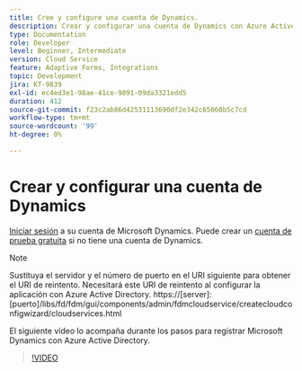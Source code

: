 ```yaml
---
title: Cree y configure una cuenta de Dynamics.
description: Crear y configurar una cuenta de Dynamics con Azure Active Directory
type: Documentation
role: Developer
level: Beginner, Intermediate
version: Cloud Service
feature: Adaptive Forms, Integrations
topic: Development
jira: KT-9839
exl-id: ec4ed3e1-98ae-41ce-9891-09da3321edd5
duration: 412
source-git-commit: f23c2ab86d42531113690df2e342c65060b5c7cd
workflow-type: tm+mt
source-wordcount: '99'
ht-degree: 0%

---
```


# Crear y configurar una cuenta de Dynamics

[Iniciar sesión](https://dynamics.microsoft.com/en-us/) a su cuenta de Microsoft Dynamics. Puede crear un [cuenta de prueba gratuita](https://dynamics.microsoft.com/en-us/dynamics-365-free-trial/) si no tiene una cuenta de Dynamics.

>[!NOTE]
>Sustituya el servidor y el número de puerto en el URI siguiente para obtener el URI de reintento. Necesitará este URI de reintento al configurar la aplicación con Azure Active Directory.
>https://[server]:[puerto]/libs/fd/fdm/gui/components/admin/fdmcloudservice/createcloudconfigwizard/cloudservices.html

El siguiente vídeo lo acompaña durante los pasos para registrar Microsoft Dynamics con Azure Active Directory.

>[!VIDEO](https://video.tv.adobe.com/v/340743?quality=12&learn=on)
